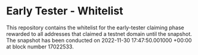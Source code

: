 # Early Tester - Whitelist
This repository contains the whitelist for the early-tester claiming phase rewarded to all addresses that claimed a testnet domain until the snapshot.
The snapshot has been conducted on 2022-11-30 17:47:50.001000 +00:00 at block number 17022533. 
